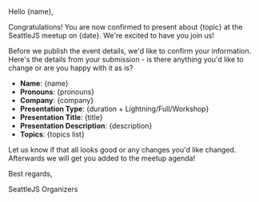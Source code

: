 Hello {name},

Congratulations! You are now confirmed to present about {topic} at the SeattleJS meetup on {date}. We're excited to have you join us!

Before we publish the event details, we'd like to confirm your information. Here's the details from your submission - is there anything you'd like to change or are you happy with it as is?

- **Name**: {name}
- **Pronouns**: {pronouns}
- **Company**: {company}
- **Presentation Type**: {duration + Lightning/Full/Workshop}
- **Presentation Title**: {title}
- **Presentation Description**: {description}
- **Topics**: {topics list}

Let us know if that all looks good or any changes you'd like changed. Afterwards we will get you added to the meetup agenda!

Best regards,

SeattleJS Organizers
